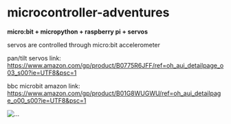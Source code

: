 # microcontroller-adventures


**micro:bit + micropython + raspberry pi + servos**

servos are controlled through micro:bit accelerometer

pan/tilt servos link: https://www.amazon.com/gp/product/B0775R6JFF/ref=oh_aui_detailpage_o03_s00?ie=UTF8&psc=1

bbc microbit amazon link: https://www.amazon.com/gp/product/B01G8WUGWU/ref=oh_aui_detailpage_o00_s00?ie=UTF8&psc=1

![...](https://www.adafruit.com/includes/templates/adafruit2013/images/micropython/snek.png)
